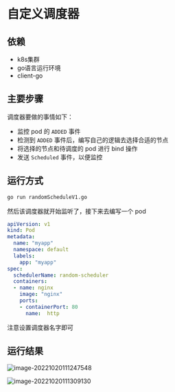 # 自定义调度器

## 依赖 
- k8s集群
- go语言运行环境
- client-go

## 主要步骤
调度器要做的事情如下：
- 监控 pod 的 `ADDED` 事件
- 检测到 `ADDED` 事件后，编写自己的逻辑去选择合适的节点
- 将选择的节点和待调度的 pod 进行 bind 操作
- 发送 `Scheduled` 事件，以便监控

## 运行方式
```bash
go run randomScheduleV1.go
```

然后该调度器就开始监听了，接下来去编写一个 pod 

```yaml
apiVersion: v1
kind: Pod
metadata:
  name: "myapp"
  namespace: default
  labels:
    app: "myapp"
spec:
  schedulerName: random-scheduler
  containers:
  - name: nginx
    image: "nginx"
    ports:
    - containerPort: 80
      name:  http
```

注意设置调度器名字即可

## 运行结果

![image-20221020111247548](D:\Runspace\Golang_repos\src\CustomScheduler\assets\image-20221020111247548.png)

![image-20221020111309130](D:\Runspace\Golang_repos\src\CustomScheduler\assets\image-20221020111309130.png)
